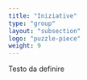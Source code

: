 ```yaml
---
title: "Iniziative"
type: "group"
layout: "subsection"
logo: "puzzle-piece"
weight: 9
---
```


Testo da definire
